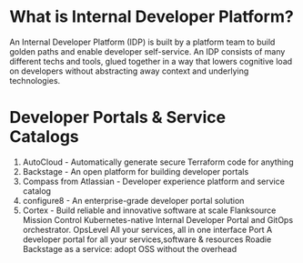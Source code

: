 # What is Internal Developer Platform? 
An Internal Developer Platform (IDP) is built by a platform team to build golden paths and enable developer self-service. An IDP consists of many different techs and tools, glued together in a way that lowers cognitive load on developers without abstracting away context and underlying technologies. 


# Developer Portals & Service Catalogs
1. AutoCloud - Automatically generate secure Terraform code for anything
2. Backstage - An open platform for building developer portals
3. Compass from Atlassian - Developer experience platform and service catalog
4. configure8 - An enterprise-grade developer portal solution
5. Cortex - Build reliable and innovative software at scale
Flanksource Mission Control	Kubernetes-native Internal Developer Portal and GitOps orchestrator.
OpsLevel	All your services, all in one interface
Port	A developer portal for all your services,software & resources
Roadie	Backstage as a service: adopt OSS without the overhead